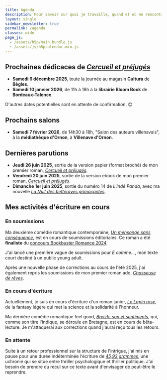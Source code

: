 ```yaml
---
title: Agenda
description: Pour savoir sur quoi je travaille, quand et où me rencontrer (événements, dédicaces...) Voici mon agenda !
layout: single
sidebar_newsletter: true
permalink: /agenda
classes: wide
page_js:
  - /assets/h5p/main.bundle.js
  - /assets/js/h5pcalendar.min.js
---
```


## Prochaines dédicaces de [*Cercueil et préjugés*](/publications/cercueil-et-prejuges)

- **Samedi 6 décembre 2025**, toute la journée au magasin **Cultura** de **Bègles**.
- **Samedi 10 janvier 2026**, de 11h à 18h à la **librairie Bloom Book** de **Bordeaux-Talence**.

D'autres dates potentielles sont en attente de confirmation. 😊

## Prochains salons

- **Samedi 7 février 2026**, de 14h30 à 18h, "Salon des auteurs villenavais", à la **médiathèque d'Ornon**, à **Villenave d'Ornon**.

## Dernières parutions

- **Jeudi 26 juin 2025**, sortie de la version papier (format broché) de mon premier roman, [*Cercueil et préjugés*](/publications/cercueil-et-prejuges).
- **Vendredi 20 juin 2025**, sortie de la version ebook de mon premier roman, [*Cercueil et préjugés*](/publications/cercueil-et-prejuges).
- **Dimanche 1er juin 2025**, sortie du numéro 14 de *L'Indé Panda*, avec ma nouvelle [*La Nuit des betteraves grimaçantes*](/publications/la-nuit-des-betteraves-grimacantes).

<div id="h5p-publications"></div>

## Mes activités d'écriture en cours

### En soumissions

Ma deuxième comédie romantique contemporaine, [*Un mensonge sans conséquence*](/publications/projets-en-cours/#un-mensonge-sans-conséquence), est en cours de soumissions éditoriales.
Ce roman a été **finaliste** du <a href="https://www.instagram.com/p/C8O5XMRqK0P/?img_index=5" target="_blank">concours Bookbuster Romance 2024</a>.

J'ai lancé une première vague de soumissions pour *E comme&hellip;*, mon texte court destiné à un public young adult.

Après une nouvelle phase de corrections au cours de l'été 2025, j'ai également repris les soumissions de mon premier roman ado, [*Chasseuse de rêves*](/publications/projets-en-cours/#chasseuse-de-r%C3%AAves-titre-provisoire).

### En cours d'écriture

Actuellement, je suis en cours d'écriture d'un roman junior, [*Le Lapin rose*](/publications/projets-en-cours/#le-lapin-rose), de la fantasy légère qui met la science et la solidarité à l'honneur.

Ma dernière comédie romantique feel good, [*Breizh, son et sentiments*](/publications/projets-en-cours/#breizh-son-et-sentiments), qui, comme son titre l'indique, se déroule en Bretagne, est en cours de bêta-lecture. Je m'attaquerai aux corrections quand j'aurai reçu tous les retours.

### En attente

Suite à un retour professionnel sur la structure de l'intrigue, j'ai mis en pause pour une durée indéterminée l'écriture de [*45,93&nbsp;grammes*](/publications/projets-en-cours/#4593grammes), une uchronie qui se situe entre thriller psychologique et thriller politique. J'ai besoin de prendre du recul sur ce texte avant d'envisager de peut-être le reprendre.
